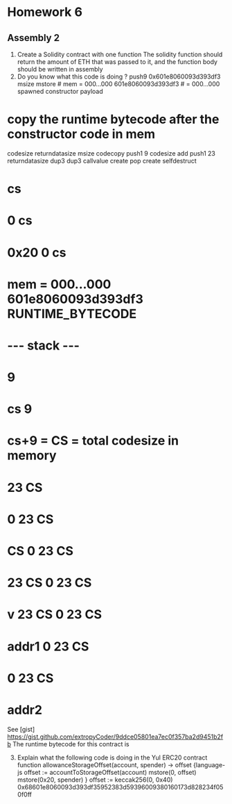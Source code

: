 # Homework 6 
## Assembly 2
1. Create a Solidity contract with one function
The solidity function should return the amount of ETH that was passed to it, and the function body should be written in assembly
2. Do you know what this code is doing ?
    push9 0x601e8060093d393df3
msize
mstore                      # mem = 000...000 601e8060093d393df3
                            #     = 000...000 spawned constructor payload
# copy the runtime bytecode after the constructor code in mem
codesize
returndatasize
msize
codecopy
push1 9
codesize
add
push1 23
returndatasize
dup3
dup3
callvalue
create
pop
create
selfdestruct
# cs
# 0 cs
# 0x20 0 cs
# mem = 000...000 601e8060093d393df3 RUNTIME_BYTECODE
# --- stack ---
# 9
# cs 9
# cs+9 = CS = total codesize in memory
# 23 CS
# 0 23 CS
# CS 0 23 CS
# 23 CS 0 23 CS
# v 23 CS 0 23 CS
# addr1 0 23 CS
# 0 23 CS
# addr2
See [gist] https://gist.github.com/extropyCoder/9ddce05801ea7ec0f357ba2d9451b2fb
The runtime bytecode for this contract is

3. Explain what the following code is doing in the Yul ERC20 contract
 function allowanceStorageOffset(account, spender) -> offset {language-js offset := accountToStorageOffset(account)
mstore(0, offset)
mstore(0x20, spender)
}
offset := keccak256(0, 0x40)
0x68601e8060093d393df35952383d59396009380160173d828234f050f0ff
 